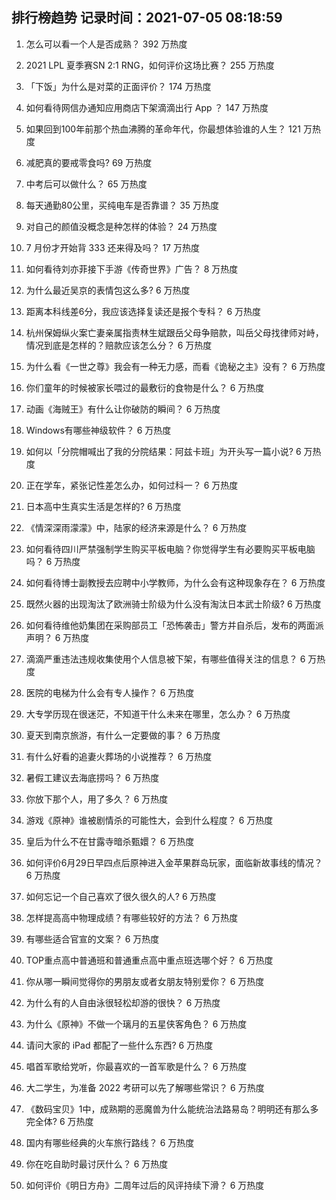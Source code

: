 
## 排行榜趋势 记录时间：2021-07-05 08:18:59
  
  1. 怎么可以看一个人是否成熟？ 392 万热度
    
  2. 2021 LPL 夏季赛SN 2:1 RNG，如何评价这场比赛？ 255 万热度
    
  3. 「下饭」为什么是对菜的正面评价？ 174 万热度
    
  4. 如何看待网信办通知应用商店下架滴滴出行 App ？ 147 万热度
    
  5. 如果回到100年前那个热血沸腾的革命年代，你最想体验谁的人生？ 121 万热度
    
  6. 减肥真的要戒零食吗? 69 万热度
    
  7. 中考后可以做什么？ 65 万热度
    
  8. 每天通勤80公里，买纯电车是否靠谱？ 35 万热度
    
  9. 对自己的颜值没概念是种怎样的体验？ 24 万热度
    
  10. 7 月份才开始背 333 还来得及吗？ 17 万热度
    
  11. 如何看待刘亦菲接下手游《传奇世界》广告？ 8 万热度
    
  12. 为什么最近吴京的表情包这么多? 6 万热度
    
  13. 距离本科线差6分，我应该选择复读还是报个专科？ 6 万热度
    
  14. 杭州保姆纵火案亡妻亲属指责林生斌跟岳父母争赔款，叫岳父母找律师对峙，情况到底是怎样的？赔款应该怎么分？ 6 万热度
    
  15. 为什么看《一世之尊》我会有一种无力感，而看《诡秘之主》没有？ 6 万热度
    
  16. 你们童年的时候被家长喂过的最敷衍的食物是什么？ 6 万热度
    
  17. 动画《海贼王》有什么让你破防的瞬间？ 6 万热度
    
  18. Windows有哪些神级软件？ 6 万热度
    
  19. 如何以「分院帽喊出了我的分院结果：阿兹卡班」为开头写一篇小说? 6 万热度
    
  20. 正在学车，紧张记性差怎么办，如何过科一？ 6 万热度
    
  21. 日本高中生真实生活是怎样的? 6 万热度
    
  22. 《情深深雨濛濛》中，陆家的经济来源是什么？ 6 万热度
    
  23. 如何看待四川严禁强制学生购买平板电脑？你觉得学生有必要购买平板电脑吗？ 6 万热度
    
  24. 如何看待博士副教授去应聘中小学教师，为什么会有这种现象存在？ 6 万热度
    
  25. 既然火器的出现淘汰了欧洲骑士阶级为什么没有淘汰日本武士阶级? 6 万热度
    
  26. 如何看待维他奶集团在采购部员工「恐怖袭击」警方并自杀后，发布的两面派声明？ 6 万热度
    
  27. 滴滴严重违法违规收集使用个人信息被下架，有哪些值得关注的信息？ 6 万热度
    
  28. 医院的电梯为什么会有专人操作？ 6 万热度
    
  29. 大专学历现在很迷茫，不知道干什么未来在哪里，怎么办？ 6 万热度
    
  30. 夏天到南京旅游，有什么一定要做的事？ 6 万热度
    
  31. 有什么好看的追妻火葬场的小说推荐？ 6 万热度
    
  32. 暑假工建议去海底捞吗？ 6 万热度
    
  33. 你放下那个人，用了多久？ 6 万热度
    
  34. 游戏《原神》谁被剧情杀的可能性大，会到什么程度？ 6 万热度
    
  35. 皇后为什么不在甘露寺暗杀甄嬛？ 6 万热度
    
  36. 如何评价6月29日早四点后原神进入金苹果群岛玩家，面临新故事线的情况？ 6 万热度
    
  37. 如何忘记一个自己喜欢了很久很久的人? 6 万热度
    
  38. 怎样提高高中物理成绩？有哪些较好的方法？ 6 万热度
    
  39. 有哪些适合官宣的文案？ 6 万热度
    
  40. TOP重点高中普通班和普通重点高中重点班选哪个好？ 6 万热度
    
  41. 你从哪一瞬间觉得你的男朋友或者女朋友特别爱你？ 6 万热度
    
  42. 为什么有的人自由泳很轻松却游的很快？ 6 万热度
    
  43. 为什么《原神》不做一个璃月的五星侠客角色？ 6 万热度
    
  44. 请问大家的 iPad 都配了一些什么东西? 6 万热度
    
  45. 唱首军歌给党听，你最喜欢的一首军歌是什么？ 6 万热度
    
  46. 大二学生，为准备 2022 考研可以先了解哪些常识？ 6 万热度
    
  47. 《数码宝贝》1中，成熟期的恶魔兽为什么能统治法路易岛？明明还有那么多完全体? 6 万热度
    
  48. 国内有哪些经典的火车旅行路线？ 6 万热度
    
  49. 你在吃自助时最讨厌什么？ 6 万热度
    
  50. 如何评价《明日方舟》二周年过后的风评持续下滑？ 6 万热度
    
